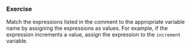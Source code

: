 <!--{ ids:[139], language:'JavaScript', type:'workshop', order: 13, name:'Arithmetic Operators II', description:'Use non-standard arithmetic operators to perform math operations' } -->
### Exercise

Match the expressions listed in the comment to the appropriate variable name by assigning the expressions as values. For example, if the expression increments a value, assign the expression to the `increment` variable.
